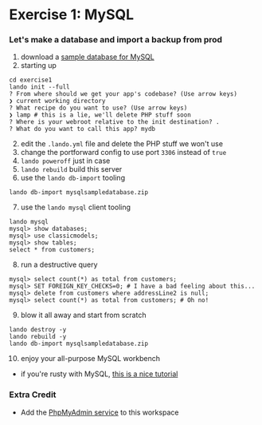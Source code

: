# Exercise 1: MySQL
### Let's make a database and import a backup from prod

1. download a [sample database for MySQL](https://sp.mysqltutorial.org/wp-content/uploads/2018/03/mysqlsampledatabase.zip)
2. starting up
```
cd exercise1
lando init --full
? From where should we get your app's codebase? (Use arrow keys)
❯ current working directory
? What recipe do you want to use? (Use arrow keys)
❯ lamp # this is a lie, we'll delete PHP stuff soon
? Where is your webroot relative to the init destination? .
? What do you want to call this app? mydb
```
2. edit the `.lando.yml` file and delete the PHP stuff we won't use
3. change the portforward config to use port `3306` instead of `true`
4. `lando poweroff` just in case
5. `lando rebuild` build this server
6. use the `lando db-import` tooling
```
lando db-import mysqlsampledatabase.zip
```
7. use the `lando mysql` client tooling
```
lando mysql
mysql> show databases;
mysql> use classicmodels;
mysql> show tables;
select * from customers;
```
8. run a destructive query
```
mysql> select count(*) as total from customers;
mysql> SET FOREIGN_KEY_CHECKS=0; # I have a bad feeling about this...
mysql> delete from customers where addressLine2 is null;
mysql> select count(*) as total from customers; # Oh no!
```
9. blow it all away and start from scratch
```
lando destroy -y
lando rebuild -y
lando db-import mysqlsampledatabase.zip
```
10. enjoy your all-purpose MySQL workbench
  - if you're rusty with MySQL, [this is a nice tutorial](https://www.mysqltutorial.org/getting-started-with-mysql/)

### Extra Credit
* Add the [PhpMyAdmin service](https://docs.lando.dev/config/phpmyadmin.html) to this workspace